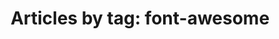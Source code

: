 ---
layout: blog_by_tag
title: 'Articles by tag: font-awesome'
tag: font-awesome
permalink: /blog/tag/font-awesome/
hide: true
---